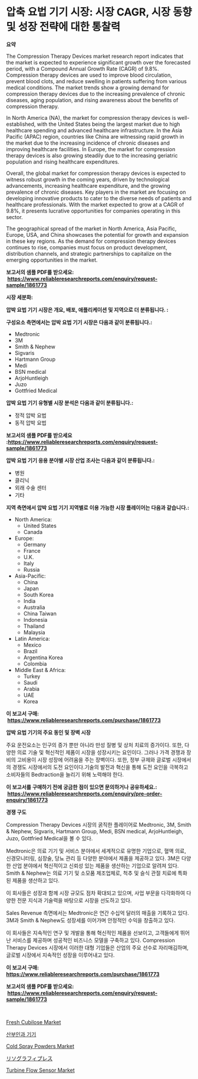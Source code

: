 <p><h1>압축 요법 기기 시장: 시장 CAGR, 시장 동향 및 성장 전략에 대한 통찰력</h1></p><p><strong>요약</strong></p>
<p><p>The Compression Therapy Devices market research report indicates that the market is expected to experience significant growth over the forecasted period, with a Compound Annual Growth Rate (CAGR) of 9.8%. Compression therapy devices are used to improve blood circulation, prevent blood clots, and reduce swelling in patients suffering from various medical conditions. The market trends show a growing demand for compression therapy devices due to the increasing prevalence of chronic diseases, aging population, and rising awareness about the benefits of compression therapy.</p><p>In North America (NA), the market for compression therapy devices is well-established, with the United States being the largest market due to high healthcare spending and advanced healthcare infrastructure. In the Asia Pacific (APAC) region, countries like China are witnessing rapid growth in the market due to the increasing incidence of chronic diseases and improving healthcare facilities. In Europe, the market for compression therapy devices is also growing steadily due to the increasing geriatric population and rising healthcare expenditures.</p><p>Overall, the global market for compression therapy devices is expected to witness robust growth in the coming years, driven by technological advancements, increasing healthcare expenditure, and the growing prevalence of chronic diseases. Key players in the market are focusing on developing innovative products to cater to the diverse needs of patients and healthcare professionals. With the market expected to grow at a CAGR of 9.8%, it presents lucrative opportunities for companies operating in this sector. </p><p>The geographical spread of the market in North America, Asia Pacific, Europe, USA, and China showcases the potential for growth and expansion in these key regions. As the demand for compression therapy devices continues to rise, companies must focus on product development, distribution channels, and strategic partnerships to capitalize on the emerging opportunities in the market.</p></p>
<p><strong>보고서의 샘플 PDF를 받으세요: &nbsp;<a href="https://www.reliableresearchreports.com/enquiry/request-sample/1861773">https://www.reliableresearchreports.com/enquiry/request-sample/1861773</a></strong></p>
<p><strong>시장 세분화:</strong></p>
<p><strong> 압박 요법 기기 시장은 개요, 배포, 애플리케이션 및 지역으로 더 분류됩니다. :</strong></p>
<p><strong>구성요소 측면에서는 압박 요법 기기 시장은 다음과 같이 분류됩니다.:</strong></p>
<p><ul><li>Medtronic</li><li>3M</li><li>Smith & Nephew</li><li>Sigvaris</li><li>Hartmann Group</li><li>Medi</li><li>BSN medical</li><li>ArjoHuntleigh</li><li>Juzo</li><li>Gottfried Medical</li></ul></p>
<p><strong> 압박 요법 기기 유형별 시장 분석은 다음과 같이 분류됩니다.:</strong></p>
<p><ul><li>정적 압박 요법</li><li>동적 압박 요법</li></ul></p>
<p><strong>보고서의 샘플 PDF를 받으세요 :<a href="https://www.reliableresearchreports.com/enquiry/request-sample/1861773">https://www.reliableresearchreports.com/enquiry/request-sample/1861773</a></strong></p>
<p><strong> 압박 요법 기기 응용 분야별 시장 산업 조사는 다음과 같이 분류됩니다.:</strong></p>
<p><ul><li>병원</li><li>클리닉</li><li>외래 수술 센터</li><li>기타</li></ul></p>
<p><strong>지역 측면에서 압박 요법 기기 지역별로 이용 가능한 시장 플레이어는 다음과 같습니다.:</strong></p>
<p><ul>
    <li>
        North America:
        <ul>
            <li>United States</li>
            <li>Canada</li>
        </ul>
    </li>
    <li>
        Europe:
        <ul>
            <li>Germany</li>
            <li>France</li>
            <li>U.K.</li>
            <li>Italy</li>
            <li>Russia</li>
        </ul>
    </li>
    <li>
        Asia-Pacific:
        <ul>
            <li>China</li>
            <li>Japan</li>
            <li>South Korea</li>
            <li>India</li>
            <li>Australia</li>
            <li>China Taiwan</li>
            <li>Indonesia</li>
            <li>Thailand</li>
            <li>Malaysia</li>
        </ul>
    </li>
    <li>
        Latin America:
        <ul>
            <li>Mexico</li>
            <li>Brazil</li>
            <li>Argentina Korea</li>
            <li>Colombia</li>
        </ul>
    </li>
    <li>
        Middle East & Africa:
        <ul>
            <li>Turkey</li>
            <li>Saudi</li>
            <li>Arabia</li>
            <li>UAE</li>
            <li>Korea</li>
        </ul>
    </li>
    </ul></p>
<p><strong>이 보고서 구매: &nbsp;<a href="https://www.reliableresearchreports.com/purchase/1861773">https://www.reliableresearchreports.com/purchase/1861773</a></strong></p>
<p><strong>압박 요법 기기의 주요 동인 및 장벽 시장</strong></p>
<p><p>주요 운전요소는 인구의 증가 뿐만 아니라 만성 질병 및 상처 치료의 증가이다. 또한, 다양한 의료 기술 및 혁신적인 제품이 시장을 성장시키는 요인이다. 그러나 가격 경쟁과 장비의 고비용이 시장 성장에 어려움을 주는 장벽이다. 또한, 정부 규제와 글로벌 시장에서의 경쟁도 시장에서의 도전 요인이다.기술의 발전과 혁신을 통해 도전 요인을 극복하고 소비자들의 Bedtraction을 늘리기 위해 노력해야 한다.</p></p>
<p><strong>이 보고서를 구매하기 전에 궁금한 점이 있으면 문의하거나 공유하세요.: &nbsp;<a href="https://www.reliableresearchreports.com/enquiry/pre-order-enquiry/1861773">https://www.reliableresearchreports.com/enquiry/pre-order-enquiry/1861773</a></strong></p>
<p><strong>경쟁 구도</strong></p>
<p><p>Compression Therapy Devices 시장의 굵직한 플레이어로 Medtronic, 3M, Smith & Nephew, Sigvaris, Hartmann Group, Medi, BSN medical, ArjoHuntleigh, Juzo, Gottfried Medical을 볼 수 있다.</p><p>Medtronic은 의료 기기 및 서비스 분야에서 세계적으로 유명한 기업으로, 혈액 의료, 신경모니터링, 심장술, 당뇨 관리 등 다양한 분야에서 제품을 제공하고 있다. 3M은 다양한 산업 분야에서 혁신적이고 신뢰성 있는 제품을 생산하는 기업으로 알려져 있다. Smith & Nephew는 의료 기기 및 소모품 제조업체로, 척추 및 슬식 관절 치료에 특화된 제품을 생산하고 있다.</p><p>이 회사들은 성장과 함께 시장 규모도 점차 확대되고 있으며, 사업 부문을 다각화하여 다양한 전문 지식과 기술력을 바탕으로 시장을 선도하고 있다.</p><p>Sales Revenue 측면에서는 Medtronic은 연간 수십억 달러의 매출을 기록하고 있다. 3M과 Smith & Nephew도 성장세를 이어가며 안정적인 수익을 창출하고 있다.</p><p>이 회사들은 지속적인 연구 및 개발을 통해 혁신적인 제품을 선보이고, 고객들에게 뛰어난 서비스를 제공하며 성공적인 비즈니스 모델을 구축하고 있다. Compression Therapy Devices 시장에서 이러한 대형 기업들은 산업의 주요 선수로 자리매김하며, 글로벌 시장에서 지속적인 성장을 이루어내고 있다.</p></p>
<p><strong>이 보고서 구매: &nbsp; <a href="https://www.reliableresearchreports.com/purchase/1861773">https://www.reliableresearchreports.com/purchase/1861773</a></strong></p>
<p><strong>보고서의 샘플 PDF를 받으세요: &nbsp;<a href="https://www.reliableresearchreports.com/enquiry/request-sample/1861773">https://www.reliableresearchreports.com/enquiry/request-sample/1861773</a></strong><strong></strong></p>
<p>&nbsp;</p>
<p><p><a href="https://pretty-mail-caf.notion.site/Fresh-Cubilose-Market-Research-Report-Forecasted-for-Period-from-2024-2031-by-Market-Type-Market-d4674fcbfba94beead8366b158111e6d">Fresh Cubilose Market</a></p><p><a href="https://github.com/lkwggful07722/Market-Research-Report-List-1/blob/main/8053111191452.md">산부인과 기기</a></p><p><a href="https://github.com/irfadac/Market-Research-Report-List-2/blob/main/cold-spray-powders-market.md">Cold Spray Powders Market</a></p><p><a href="https://github.com/ycmtqqhvk3273/Market-Research-Report-List-1/blob/main/2958904191697.md">リソグラフィプレス</a></p><p><a href="https://issuu.com/reportprime-2/docs/turbine-flow-sensor-market-size-2030.pptx">Turbine Flow Sensor Market</a></p></p>